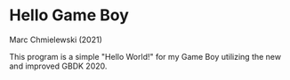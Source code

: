 # Hello Game Boy
Marc Chmielewski (2021)

This program is a simple "Hello World!" for my Game Boy utilizing the new and improved GBDK 2020. 
